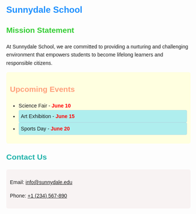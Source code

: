   <!DOCTYPE html>
  <html lang="en">
<head>
  <meta charset="UTF-8">
  <title>Sunnydale School</title>
  <style>
    body {
      font-family: Arial, sans-serif;
      line-height: 1.6;
      margin: 20px;
    }
    h1 {
      font-size: 24px;
      font-weight: bold;
      color: #1E90FF;
    }
    h2 {
      margin-top: 20px;
    }
    #mission h2 {
      color: #32CD32;
    }
    #upcoming-events h2 {
      color: #FFA07A;
    }
    #contact h2 {
      color: #20B2AA;
    }
    #upcoming-events {
      background-color: #FFFFE0;
      padding: 10px;
      border-radius: 5px;
    }
    .outdoor {
      background-color: #AFEEEE;
      padding: 5px;
      border: 1px solid #B0E0E6;
      border-radius: 3px;
    }
    .event-date {
      font-weight: bold;
      color: red;
    }
    .contact-box {
      background-color: #f8f3f3;
      padding: 10px;
      border-radius: 5px;
      margin-top: 10px;
    }
  </style>
</head>
<body>
  <h1>Sunnydale School</h1>
  <section id="mission">
    <h2>Mission Statement</h2>
    <p>At Sunnydale School, we are committed to providing a nurturing and challenging environment that empowers students to become lifelong learners and responsible citizens.</p>
  </section>
  <section id="upcoming-events">
    <h2>Upcoming Events</h2>
    <ul>
      <li data-event-type="indoor">Science Fair - <span class="event-date">June 10</span></li>
      <li class="outdoor" data-event-type="outdoor">Art Exhibition - <span class="event-date">June 15</span></li>
      <li class="outdoor" data-event-type="outdoor">Sports Day - <span class="event-date">June 20</span></li>
    </ul>
  </section>
  <section id="contact">
    <h2>Contact Us</h2>
    <div class="contact-box">
      <p>Email: <a href="mailto:info@sunnydale.edu">info@sunnydale.edu</a></p>
      <p>Phone: <a href="tel:+1234567890">+1 (234) 567-890</a></p>
    </div>
  </section>
</body>
</html>
